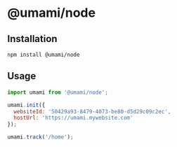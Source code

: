 # @umami/node

## Installation

```shell
npm install @umami/node
```

## Usage

```javascript
import umami from '@umami/node';

umami.init({
  websiteId: '50429a93-8479-4073-be80-d5d29c09c2ec',
  hostUrl: 'https://umami.mywebsite.com'
});

umami.track('/home');
```
